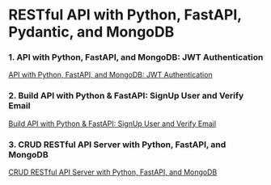# RESTful API with Python, FastAPI, Pydantic, and MongoDB

### 1. API with Python, FastAPI, and MongoDB: JWT Authentication

[API with Python, FastAPI, and MongoDB: JWT Authentication](https://codevoweb.com/api-with-python-fastapi-and-mongodb-jwt-authentication)

### 2. Build API with Python & FastAPI: SignUp User and Verify Email

[Build API with Python & FastAPI: SignUp User and Verify Email](https://codevoweb.com/api-with-python-fastapi-signup-user-and-verify-email)

### 3. CRUD RESTful API Server with Python, FastAPI, and MongoDB

[CRUD RESTful API Server with Python, FastAPI, and MongoDB](https://codevoweb.com/crud-restful-api-server-with-python-fastapi-and-mongodb)
